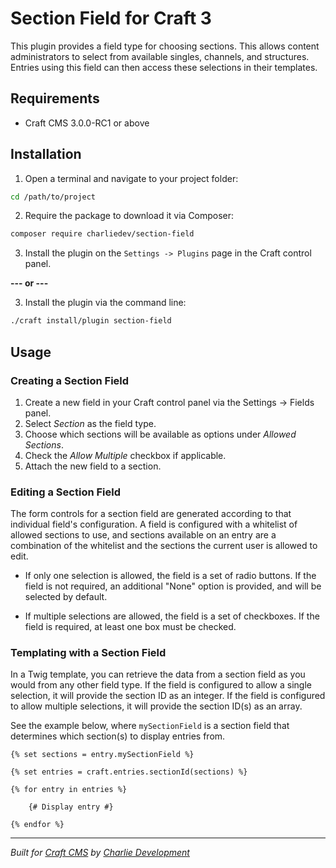 # Section Field for Craft 3

This plugin provides a field type for choosing sections. This allows content administrators to select from available singles, channels, and structures. Entries using this field can then access these selections in their templates.

## Requirements

* Craft CMS 3.0.0-RC1 or above

## Installation

1. Open a terminal and navigate to your project folder:

```bash
cd /path/to/project
```

2. Require the package to download it via Composer:

```bash
composer require charliedev/section-field
```

3. Install the plugin on the `Settings -> Plugins` page in the Craft control panel.

**--- or ---**

3. Install the plugin via the command line:

```bash
./craft install/plugin section-field
```

## Usage

### Creating a Section Field

1. Create a new field in your Craft control panel via the Settings -> Fields panel.
2. Select *Section* as the field type.
3. Choose which sections will be available as options under *Allowed Sections*.
4. Check the *Allow Multiple* checkbox if applicable.
5. Attach the new field to a section.

### Editing a Section Field

The form controls for a section field are generated according to that individual field's configuration. A field is configured with a whitelist of allowed sections to use, and sections available on an entry are a combination of the whitelist and the sections the current user is allowed to edit.

* If only one selection is allowed, the field is a set of radio buttons. If the field is not required, an additional "None" option is provided, and will be selected by default.

* If multiple selections are allowed, the field is a set of checkboxes. If the field is required, at least one box must be checked.

### Templating with a Section Field

In a Twig template, you can retrieve the data from a section field as you would from any other field type. If the field is configured to allow a single selection, it will provide the section ID as an integer. If the field is configured to allow multiple selections, it will provide the section ID(s) as an array.

See the example below, where `mySectionField` is a section field that determines which section(s) to display entries from.

```twig
{% set sections = entry.mySectionField %}

{% set entries = craft.entries.sectionId(sections) %}

{% for entry in entries %}

	{# Display entry #}

{% endfor %}
```

---

*Built for [Craft CMS](https://craftcms.com/) by [Charlie Development](http://charliedev.com/)*
